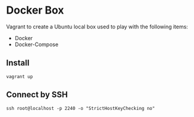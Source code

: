 # Docker Box

Vagrant to create a Ubuntu local box used to play with the following items:

- Docker
- Docker-Compose


## Install

```
vagrant up
```

## Connect by SSH

```
ssh root@localhost -p 2240 -o "StrictHostKeyChecking no" 
```